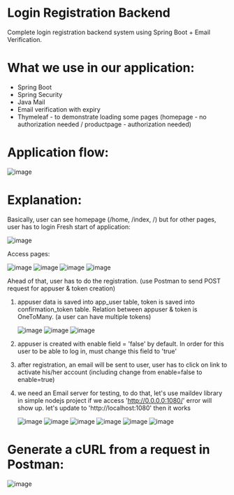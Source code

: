 # Login Registration Backend
  Complete login registration backend system using Spring Boot + Email Verification.
# What we use in our application:
   - Spring Boot
   - Spring Security
   - Java Mail
   - Email verification with expiry
   - Thymeleaf - to demonstrate loading some pages (homepage - no authorization needed / productpage - authorization needed)

#  Application flow:
![image](https://github.com/hbtoan2910/register-login-app/assets/59778636/56d5f169-db92-47d0-a510-b14e52465f0f)

# Explanation:

Basically, user can see homepage (/home, /index, /) but for other pages, user has to login
Fresh start of application:

![image](https://github.com/hbtoan2910/register-login-app/assets/59778636/eb7ed116-6551-4f22-ba24-49a8f15b8ae8)

Access pages:

![image](https://github.com/hbtoan2910/register-login-app/assets/59778636/63cabc62-dfec-4c05-9d33-f664827f2e25)
![image](https://github.com/hbtoan2910/register-login-app/assets/59778636/b4962e5b-7e8d-4281-b987-39d737da884e)
![image](https://github.com/hbtoan2910/register-login-app/assets/59778636/daa7a29c-83f6-4de1-bd9e-c4de92490760)
![image](https://github.com/hbtoan2910/register-login-app/assets/59778636/5879abd6-f63a-42c7-9176-7fd4b5857c41)

Ahead of that, user has to do the registration. (use Postman to send POST request for appuser & token creation)

  1. appuser data is saved into app_user table, token is saved into confirmation_token table. Relation between appuser & token is OneToMany. (a user can have multiple tokens)
     
     ![image](https://github.com/hbtoan2910/register-login-app/assets/59778636/b919ac5d-28e9-42a4-8a0e-0317ab3f4176)
     ![image](https://github.com/hbtoan2910/register-login-app/assets/59778636/52743d32-6a6b-43bc-86ec-95bf37ff3a90)
     ![image](https://github.com/hbtoan2910/register-login-app/assets/59778636/7ccbf91d-f4be-48b4-bd6d-53474a214b29)
  
  2. appuser is created with enable field = 'false' by default. In order for this user to be able to log in, must change this field to 'true'
     
  3. after registration, an email will be sent to user, user has to click on link to activate his/her account (including change from enable=false to enable=true)
     
  4. we need an Email server for testing, to do that, let's use maildev library in simple nodejs project
     if we access 'http://0.0.0.0:1080/' error will show up. let's update to 'http://localhost:1080' then it works
     
     ![image](https://github.com/hbtoan2910/register-login-app/assets/59778636/ce990850-0775-4130-aa1e-44f1584d382d)
     ![image](https://github.com/hbtoan2910/register-login-app/assets/59778636/2f24ea95-c12c-4fb0-b163-cca632ae8ddb)
     ![image](https://github.com/hbtoan2910/register-login-app/assets/59778636/377c720e-e744-4d7e-8673-905e425d62d7)
     ![image](https://github.com/hbtoan2910/register-login-app/assets/59778636/c77b941f-9137-4580-a7e3-9ec15fd5f450)
     ![image](https://github.com/hbtoan2910/register-login-app/assets/59778636/28d18f8d-3ee6-470d-91e5-aad489ba7b99)
     ![image](https://github.com/hbtoan2910/register-login-app/assets/59778636/18dca4a1-e5d6-4952-81d7-323a549e0b09)

# Generate a cURL from a request in Postman:
![image](https://github.com/hbtoan2910/register-login-app/assets/59778636/4e2f433a-dae8-4a37-9d56-b83e2957636f)



    




